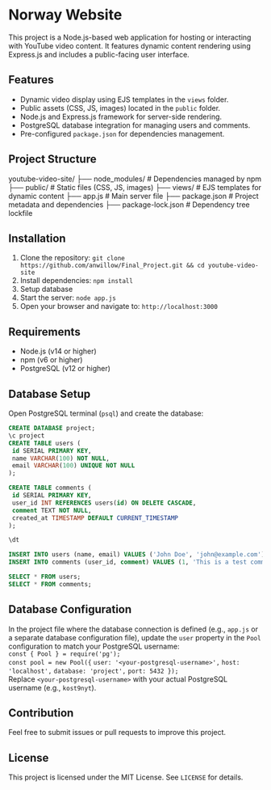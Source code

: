 # Norway Website

This project is a Node.js-based web application for hosting or interacting with YouTube video content. It features dynamic content rendering using Express.js and includes a public-facing user interface.

## Features
- Dynamic video display using EJS templates in the `views` folder.
- Public assets (CSS, JS, images) located in the `public` folder.
- Node.js and Express.js framework for server-side rendering.
- PostgreSQL database integration for managing users and comments.
- Pre-configured `package.json` for dependencies management.

## Project Structure
youtube-video-site/
├── node_modules/        # Dependencies managed by npm
├── public/              # Static files (CSS, JS, images)
├── views/               # EJS templates for dynamic content
├── app.js               # Main server file
├── package.json         # Project metadata and dependencies
├── package-lock.json    # Dependency tree lockfile

## Installation
1. Clone the repository: `git clone https://github.com/anwillow/Final_Project.git && cd youtube-video-site`  
2. Install dependencies: `npm install`
3. Setup database
4. Start the server: `node app.js`
5. Open your browser and navigate to: `http://localhost:3000`

## Requirements
- Node.js (v14 or higher)
- npm (v6 or higher)
- PostgreSQL (v12 or higher)

## Database Setup
Open PostgreSQL terminal (`psql`) and create the database:
   ```sql
   CREATE DATABASE project;
   \c project
   CREATE TABLE users (
    id SERIAL PRIMARY KEY,
    name VARCHAR(100) NOT NULL,
    email VARCHAR(100) UNIQUE NOT NULL
   );

   CREATE TABLE comments (
    id SERIAL PRIMARY KEY,
    user_id INT REFERENCES users(id) ON DELETE CASCADE,
    comment TEXT NOT NULL,
    created_at TIMESTAMP DEFAULT CURRENT_TIMESTAMP
   );

   \dt

   INSERT INTO users (name, email) VALUES ('John Doe', 'john@example.com');
   INSERT INTO comments (user_id, comment) VALUES (1, 'This is a test comment.');

   SELECT * FROM users;
   SELECT * FROM comments;
  ```

## Database Configuration

In the project file where the database connection is defined (e.g., `app.js` or a separate database configuration file), update the `user` property in the `Pool` configuration to match your PostgreSQL username:  
   `const { Pool } = require('pg');`  
   `const pool = new Pool({` 
   `user: '<your-postgresql-username>',` 
   `host: 'localhost',` 
   `database: 'project',` 
   `port: 5432 });`  
Replace `<your-postgresql-username>` with your actual PostgreSQL username (e.g., `kost9nyt`).


## Contribution
Feel free to submit issues or pull requests to improve this project.

## License
This project is licensed under the MIT License. See `LICENSE` for details.
